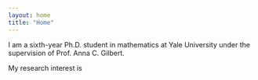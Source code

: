```yaml
---
layout: home
title: "Home"
---
```


I am a sixth-year Ph.D. student in mathematics at Yale University under the supervision of Prof. Anna C. Gilbert.

My research interest is 
